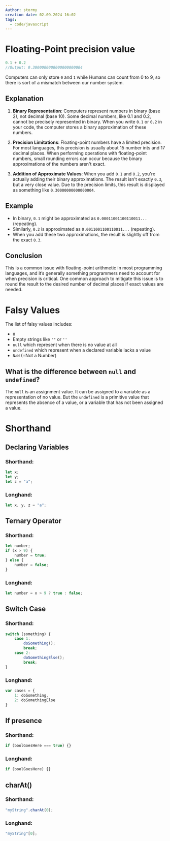 ```yaml
---
Author: stormy
creation date: 02.09.2024 16:02
tags:
  - code/javascript
---
```

# Floating-Point precision value
```js
0.1 + 0.2
//Output: 0.3000000000000000000004
```

Computers can only store `0` and `1` while Humans can count from 0 to 9, so there is sort of a mismatch between our number system.

## Explanation 
1. **Binary Representation**: Computers represent numbers in binary (base 2), not decimal (base 10). Some decimal numbers, like 0.1 and 0.2, cannot be precisely represented in binary. When you write `0.1` or `0.2` in your code, the computer stores a binary approximation of these numbers.

2. **Precision Limitations**: Floating-point numbers have a limited precision. For most languages, this precision is usually about 15 number ints and 17 decimal places. When performing operations with floating-point numbers, small rounding errors can occur because the binary approximations of the numbers aren't exact.

3. **Addition of Approximate Values**: When you add `0.1` and `0.2`, you're actually adding their binary approximations. The result isn't exactly `0.3`, but a very close value. Due to the precision limits, this result is displayed as something like `0.30000000000000004`.

## Example
- In binary, `0.1` might be approximated as `0.00011001100110011...` (repeating).
- Similarly, `0.2` is approximated as `0.0011001100110011...` (repeating).
- When you add these two approximations, the result is slightly off from the exact `0.3`.

## Conclusion
This is a common issue with floating-point arithmetic in most programming languages, and it’s generally something programmers need to account for when precision is critical. One common approach to mitigate this issue is to round the result to the desired number of decimal places if exact values are needed.
# Falsy Values
The list of falsy values includes:

- `0`
- Empty strings like `""` or `''`
- `null` which represent when there is no value at all
- `undefined` which represent when a declared variable lacks a value
- `NaN` (=Not a Number)
## What is the difference between `null` and `undefined`?
The `null` is an assignment value. It can be assigned to a variable as a representation of no value. But the `undefined` is a primitive value that represents the absence of a value, or a variable that has not been assigned a value.

# Shorthand
## Declaring Variables
### Shorthand:
```js
let x;
let y;
let z = "a";
```
### Longhand:
```js
let x, y, z = "a";
```
## Ternary Operator
### Shorthand:
```js
let number;
if (x > 9) {
	number = true;
} else {
	number = false;
}
```
### Longhand:
```js
let number = x > 9 ? true : false;
```
## Switch Case
### Shorthand:
```js
switch (something) {
	case 1:
		doSomething();
		break;
	case 2:
		doSomethingElse();
		break;
}
```
### Longhand:
```js
var cases = {
	1: doSomething,
	2: doSomethingElse
}
```
## If presence
### Shorthand:
```js
if (boolGoesHere === true) {}
```
### Longhand:
```js
if (boolGoesHere) {}
```
## charAt()
### Shorthand:
```js
"myString".charAt(0);
```
### Longhand:
```js
"myString"[0];
```